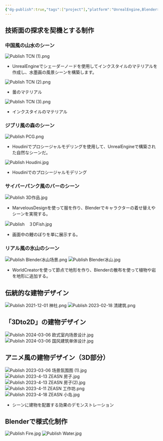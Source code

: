 ```yaml
---
{"dg-publish":true,"tags":["project"],"platform":"UnrealEngine,Blenderなど","dg-note-icon":"2","description":"/","cover":"![](https://github.com/Kairitsuhou/ImageHost/blob/main/Publish%203D%20.png?raw=true)","permalink":"/900.Publish/3D制作実績/","dgPassFrontmatter":true,"noteIcon":"2"}
---
```


## 技術面の探求を契機とする制作
### 中国風の山水のシーン
![Publish TCN (1).png](/img/user/700.Attachments/Publish%20TCN%20(1).png)
- UnrealEngineでシェーダーノードを使用してインクスタイルのマテリアルを作成し、水墨画の風景シーンを構築します。

![Publish TCN (2).png](/img/user/700.Attachments/Publish%20TCN%20(2).png)
- 曇のマテリアル

![Publish TCN (3).png](/img/user/700.Attachments/Publish%20TCN%20(3).png)
- インクスタイルのマテリアル

### ジブリ風の森のシーン
![Publish PCG.png](/img/user/700.Attachments/Publish%20PCG.png)
- Houdiniでプロシージャルモデリングを使用して、UnrealEngineで構築された自然なシーンだ。

![Publish Houdini.jpg](/img/user/700.Attachments/Publish%20Houdini.jpg)
- Houdiniでのプロシージャルモデリング

### サイバーパンク風のバーのシーン
![Publish 3D作品.jpg](/img/user/700.Attachments/Publish%203D%E4%BD%9C%E5%93%81.jpg)
- MarvelousDesignを使って服を作り、Blenderでキャラクターの着せ替えやシーンを実現する。

![Publish　３DFish.jpg](/img/user/700.Attachments/Publish%E3%80%80%EF%BC%93DFish.jpg)
- 画面中の鯉のぼりを単に展示する。

### リアル風の氷山のシーン
![Publish Blender冰山场景.png](/img/user/700.Attachments/Publish%20Blender%E5%86%B0%E5%B1%B1%E5%9C%BA%E6%99%AF.png)
![Publish Blender冰山.jpg](/img/user/700.Attachments/Publish%20Blender%E5%86%B0%E5%B1%B1.jpg)
- WorldCreatorを使って節点で地形を作り、Blenderの散布を使って植物や岩を地形に追加する。

## 伝統的な建物デザイン
![Publish 2021-12-01 神社.png](/img/user/700.Attachments/Publish%202021-12-01%20%E7%A5%9E%E7%A4%BE.png)
![Publish 2023-02-18 清建筑.png](/img/user/700.Attachments/Publish%202023-02-18%20%E6%B8%85%E5%BB%BA%E7%AD%91.png)

## 「3Dto2D」の建物デザイン
![Publish 2024-03-06 欧式室内场景设计.jpg](/img/user/700.Attachments/Publish%202024-03-06%20%E6%AC%A7%E5%BC%8F%E5%AE%A4%E5%86%85%E5%9C%BA%E6%99%AF%E8%AE%BE%E8%AE%A1.jpg)
![Publish 2024-03-06 国风建筑单体设计.jpg](/img/user/700.Attachments/Publish%202024-03-06%20%E5%9B%BD%E9%A3%8E%E5%BB%BA%E7%AD%91%E5%8D%95%E4%BD%93%E8%AE%BE%E8%AE%A1.jpg)

## アニメ風の建物デザイン（3D部分）
![Publish 2023-03-06 场景氛围图 (1).jpg](/img/user/700.Attachments/Publish%202023-03-06%20%E5%9C%BA%E6%99%AF%E6%B0%9B%E5%9B%B4%E5%9B%BE%20(1).jpg)
![Publish 2023-4-13 ZEASN 房子.jpg](/img/user/700.Attachments/Publish%202023-4-13%20ZEASN%20%E6%88%BF%E5%AD%90.jpg)
![Publish 2023-4-13 ZEASN 房子(2).jpg](/img/user/700.Attachments/Publish%202023-4-13%20ZEASN%20%E6%88%BF%E5%AD%90(2).jpg)
![Publish 2023-4-11 ZEASN 工作坊.png](/img/user/700.Attachments/Publish%202023-4-11%20ZEASN%20%E5%B7%A5%E4%BD%9C%E5%9D%8A.png)
![Publish 2023-4-18 ZEASN 小岛.jpg](/img/user/700.Attachments/Publish%202023-4-18%20ZEASN%20%E5%B0%8F%E5%B2%9B.jpg)
- シーンに建物を配置する効果のデモンストレーション

## Blenderで様式化制作
![Publish Fire.jpg](/img/user/700.Attachments/Publish%20Fire.jpg)
![Publish Water.jpg](/img/user/700.Attachments/Publish%20Water.jpg)